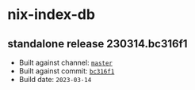 # nix-index-db
## standalone release 230314.bc316f1
- Built against channel: [`master`](https://github.com/nixos/nixpkgs/tree/master)
- Built against commit: [`bc316f1`](https://github.com/NixOS/nixpkgs/commit/bc316f11e8c44992cf03e0ccceb2999f8a7f9fe4)
- Build date: `2023-03-14`
